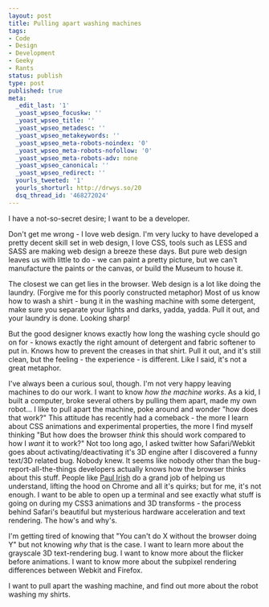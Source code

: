 ```yaml
---
layout: post
title: Pulling apart washing machines
tags:
- Code
- Design
- Development
- Geeky
- Rants
status: publish
type: post
published: true
meta:
  _edit_last: '1'
  _yoast_wpseo_focuskw: ''
  _yoast_wpseo_title: ''
  _yoast_wpseo_metadesc: ''
  _yoast_wpseo_metakeywords: ''
  _yoast_wpseo_meta-robots-noindex: '0'
  _yoast_wpseo_meta-robots-nofollow: '0'
  _yoast_wpseo_meta-robots-adv: none
  _yoast_wpseo_canonical: ''
  _yoast_wpseo_redirect: ''
  yourls_tweeted: '1'
  yourls_shorturl: http://drwys.so/20
  dsq_thread_id: '468272024'
---
```

I have a not-so-secret desire; I want to be a developer. 

Don't get me wrong - I love web design. I'm very lucky to have developed a pretty decent skill set in web design, I love CSS, tools such as LESS and SASS are making web design a breeze these days. But pure web design leaves us with little to do - we can paint a pretty picture, but we can't manufacture the paints or the canvas, or build the Museum to house it.

The closest we can get lies in the browser. Web design is a lot like doing the laundry. (Forgive me for this poorly constructed metaphor) Most of us know how to wash a shirt - bung it in the washing machine with some detergent, make sure you separate your lights and darks, yadda, yadda. Pull it out, and your laundry is done. Looking sharp!

But the good designer knows exactly how long the washing cycle should go on for - knows exactly the right amount of detergent and fabric softener to put in. Knows how to prevent the creases in that shirt. Pull it out, and it's still clean, but the feeling - the experience - is different. Like I said, it's not a great metaphor.

I've always been a curious soul, though. I'm not very happy leaving machines to do our work. I want to know <em>how the machine works</em>. As a kid, I built a computer, broke several others by pulling them apart, made my own robot... I like to pull apart the machine, poke around and wonder "how does that work?" This attitude has recently had a comeback - the more I learn about CSS animations and experimental properties, the more I find myself thinking "But how does the browser <em>think</em> this should work compared to how I <em>want</em> it to work?" Not too long ago, I asked twitter how Safari/Webkit goes about activating/deactivating it's 3D engine after I discovered a funny text/3D related bug. Nobody knew. It seems like nobody other than the bug-report-all-the-things developers actually knows how the browser thinks about this stuff. People like <a href="http://paulirish.com/">Paul Irish</a> do a grand job of helping us understand, lifting the hood on Chrome and all it's quirks; but for me, it's not enough. I want to be able to open up a terminal and see exactly what stuff is going on during my CSS3 animations and 3D transforms - the process behind Safari's beautiful but mysterious hardware acceleration and text rendering. The how's and why's.

I'm getting tired of knowing that "You can't do X without the browser doing Y" but not knowing <em>why</em> that is the case. I want to learn more about the grayscale 3D text-rendering bug. I want to know more about the flicker before animations. I want to know more about the subpixel rendering differences between Webkit and Firefox.

I want to pull apart the washing machine, and find out more about the robot washing my shirts.
